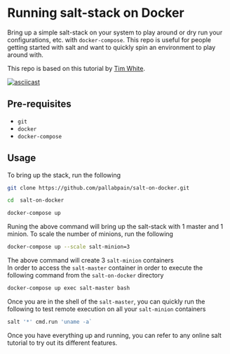 # Running salt-stack on Docker
Bring up a simple salt-stack on your system to play around or dry run your configurations, etc. with `docker-compose`. This repo is useful for people getting started with salt and want to quickly spin an environment to play around with. <br/>

This repo is based on this tutorial by [Tim White](https://timlwhite.medium.com/the-simplest-way-to-learn-saltstack-cd9f5edbc967).

[![asciicast](https://asciinema.org/a/466699.svg)](https://asciinema.org/a/466699)

## Pre-requisites
- `git`
- `docker`
- `docker-compose`

## Usage
To bring up the stack, run the following

```bash
git clone https://github.com/pallabpain/salt-on-docker.git

cd  salt-on-docker

docker-compose up
```

Runing the above command will bring up the salt-stack with 1 master and 1 minion. To scale the number of minions, run the following

```bash
docker-compose up --scale salt-minion=3
```
The above command will create 3 `salt-minion` containers <br/>
In order to access the `salt-master` container in order to execute the following command from the `salt-on-docker` directory
```bash
docker-compose up exec salt-master bash
```
Once you are in the shell of the `salt-master`, you can quickly run the following to test remote execution on all your `salt-minion` containers
```bash
salt '*' cmd.run 'uname -a`
```
Once you have everything up and running, you can refer to any online salt tutorial to try out its different features.